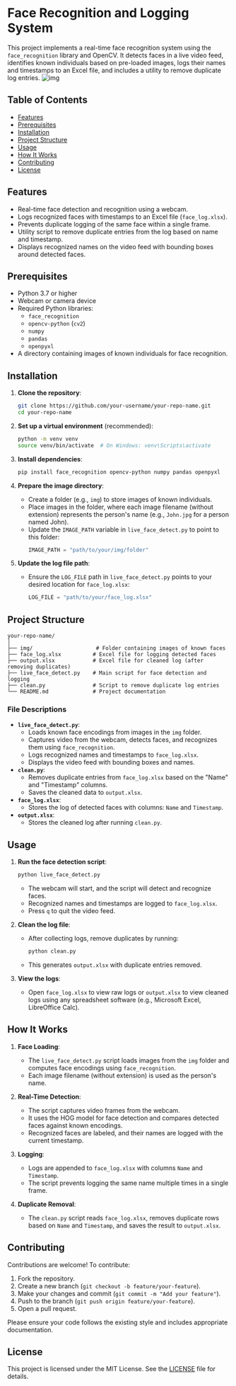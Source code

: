 # Face Recognition and Logging System

This project implements a real-time face recognition system using the `face_recognition` library and OpenCV. It detects faces in a live video feed, identifies known individuals based on pre-loaded images, logs their names and timestamps to an Excel file, and includes a utility to remove duplicate log entries.
![img](https://github.com/user-attachments/assets/fcaaff99-ceb4-4e7a-bc46-77931713367d)


## Table of Contents
- [Features](#features)
- [Prerequisites](#prerequisites)
- [Installation](#installation)
- [Project Structure](#project-structure)
- [Usage](#usage)
- [How It Works](#how-it-works)
- [Contributing](#contributing)
- [License](#license)

## Features
- Real-time face detection and recognition using a webcam.
- Logs recognized faces with timestamps to an Excel file (`face_log.xlsx`).
- Prevents duplicate logging of the same face within a single frame.
- Utility script to remove duplicate entries from the log based on name and timestamp.
- Displays recognized names on the video feed with bounding boxes around detected faces.

## Prerequisites
- Python 3.7 or higher
- Webcam or camera device
- Required Python libraries:
  - `face_recognition`
  - `opencv-python` (`cv2`)
  - `numpy`
  - `pandas`
  - `openpyxl`
- A directory containing images of known individuals for face recognition.

## Installation
1. **Clone the repository**:
   ```bash
   git clone https://github.com/your-username/your-repo-name.git
   cd your-repo-name
   ```

2. **Set up a virtual environment** (recommended):
   ```bash
   python -m venv venv
   source venv/bin/activate  # On Windows: venv\Scripts\activate
   ```

3. **Install dependencies**:
   ```bash
   pip install face_recognition opencv-python numpy pandas openpyxl
   ```

4. **Prepare the image directory**:
   - Create a folder (e.g., `img`) to store images of known individuals.
   - Place images in the folder, where each image filename (without extension) represents the person's name (e.g., `John.jpg` for a person named John).
   - Update the `IMAGE_PATH` variable in `live_face_detect.py` to point to this folder:
     ```python
     IMAGE_PATH = "path/to/your/img/folder"
     ```

5. **Update the log file path**:
   - Ensure the `LOG_FILE` path in `live_face_detect.py` points to your desired location for `face_log.xlsx`:
     ```python
     LOG_FILE = "path/to/your/face_log.xlsx"
     ```

## Project Structure
```
your-repo-name/
│
├── img/                    # Folder containing images of known faces
├── face_log.xlsx          # Excel file for logging detected faces
├── output.xlsx            # Excel file for cleaned log (after removing duplicates)
├── live_face_detect.py    # Main script for face detection and logging
├── clean.py               # Script to remove duplicate log entries
└── README.md              # Project documentation
```

### File Descriptions
- **`live_face_detect.py`**:
  - Loads known face encodings from images in the `img` folder.
  - Captures video from the webcam, detects faces, and recognizes them using `face_recognition`.
  - Logs recognized names and timestamps to `face_log.xlsx`.
  - Displays the video feed with bounding boxes and names.
- **`clean.py`**:
  - Removes duplicate entries from `face_log.xlsx` based on the "Name" and "Timestamp" columns.
  - Saves the cleaned data to `output.xlsx`.
- **`face_log.xlsx`**:
  - Stores the log of detected faces with columns: `Name` and `Timestamp`.
- **`output.xlsx`**:
  - Stores the cleaned log after running `clean.py`.

## Usage
1. **Run the face detection script**:
   ```bash
   python live_face_detect.py
   ```
   - The webcam will start, and the script will detect and recognize faces.
   - Recognized names and timestamps are logged to `face_log.xlsx`.
   - Press `q` to quit the video feed.

2. **Clean the log file**:
   - After collecting logs, remove duplicates by running:
     ```bash
     python clean.py
     ```
   - This generates `output.xlsx` with duplicate entries removed.

3. **View the logs**:
   - Open `face_log.xlsx` to view raw logs or `output.xlsx` to view cleaned logs using any spreadsheet software (e.g., Microsoft Excel, LibreOffice Calc).

## How It Works
1. **Face Loading**:
   - The `live_face_detect.py` script loads images from the `img` folder and computes face encodings using `face_recognition`.
   - Each image filename (without extension) is used as the person's name.

2. **Real-Time Detection**:
   - The script captures video frames from the webcam.
   - It uses the HOG model for face detection and compares detected faces against known encodings.
   - Recognized faces are labeled, and their names are logged with the current timestamp.

3. **Logging**:
   - Logs are appended to `face_log.xlsx` with columns `Name` and `Timestamp`.
   - The script prevents logging the same name multiple times in a single frame.

4. **Duplicate Removal**:
   - The `clean.py` script reads `face_log.xlsx`, removes duplicate rows based on `Name` and `Timestamp`, and saves the result to `output.xlsx`.

## Contributing
Contributions are welcome! To contribute:
1. Fork the repository.
2. Create a new branch (`git checkout -b feature/your-feature`).
3. Make your changes and commit (`git commit -m "Add your feature"`).
4. Push to the branch (`git push origin feature/your-feature`).
5. Open a pull request.

Please ensure your code follows the existing style and includes appropriate documentation.

## License
This project is licensed under the MIT License. See the [LICENSE](LICENSE) file for details.
